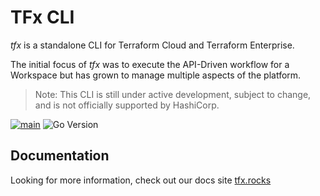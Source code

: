 <!-- <img src="https://cdn.rawgit.com/hashicorp/terraform-website/master/content/source/assets/images/logo-hashicorp.svg" width="600px">
 -->
# TFx CLI

_tfx_ is a standalone CLI for Terraform Cloud and Terraform Enterprise.

The initial focus of _tfx_ was to execute the API-Driven workflow for a Workspace but has grown to manage multiple aspects of the platform.

> Note: This CLI is still under active development, subject to change, and is not officially supported by HashiCorp.

[![main](https://github.com/straubt1/tfx/actions/workflows/main.yml/badge.svg)](https://github.com/straubt1/tfx/actions/workflows/main.yml)
![Go Version](https://img.shields.io/badge/go%20version-%3E=1.18-61CFDD.svg?style=flat-square)

## Documentation

Looking for more information, check out our docs site [tfx.rocks](https://tfx.rocks)
